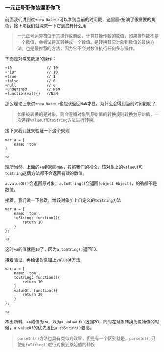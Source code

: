 ### 一元正号带你装逼带你飞

前面我们讲到过`+new Date()`可以拿到当前的时间戳，这里面`+`扮演了很重要的角色，接下来我们就深究一下它到底有什么用

>一元正号运算符位于其操作数前面，计算其操作数的数值，如果操作数不是一个数值，会尝试将其转换成一个数值。是转换其它对象到数值的最快方法，也是最推荐的方法，因为它不会对数值执行任何多与操作。

下面是对常见数据的操作：

```
+10                // 10
+"10"              // 10
+true              // 1
+false             // 0
+null              // 0
+undefined         // NaN
+function(val){}   //NaN
```

那么理论上来讲`+new Date()`也应该返回`NaN`才是，为什么会得到当前时间戳呢？

>如果被转换的是对象，则会遵循对象到原始值的转换规则转换为原始值，一次选择`valueOf`和`toString`方法进行转换。

接下来我们就来验证一下这个规则

```
var a = {
    name: 'tom'
}

+a
```

理所当然，上面的`+a`会返回`NaN`，按照我们的推论，该对象上的`valueOf`和`toString`这俩方法都不会返回有效的数值。

`a.valueOf()`会返回原对象，`a.toString()`会返回`[object Object]`，的确都不是数值。

接着，我们做一下修改，给该对象加上自定义的`toString`方法

```
var a = {
    name: 'tom',
    toString: function(){
        return 10
    }
};

+a
```

这时`+a`的值就是`10`了，因为`a.toString()`返回10.

接着验证，再给该对象加上`valueOf`方法

```
var a = {
    name: 'tom',
    toString: function(){
        return 10
    }
    valueOf: function(){
        return 20
    }
};

+a
```

不出所料，`+a`的值为`20`，以为`a.valueOf()`返回20，同时在对象转换为原始值的时候，`a.valueOf`的优先级比`a.toString()`要高。

>`parseInt()`方法也具有类似的效果，但是有一个区别就是，`parseInt()`只使用`toString()`进行对象到原始值的转换